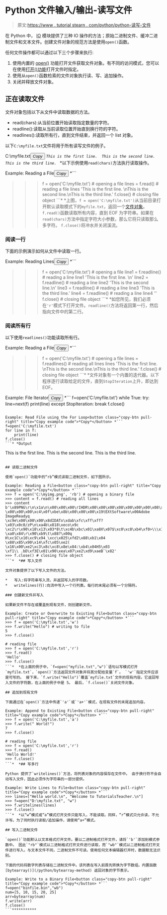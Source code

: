 # Python 文件输入/输出-读写文件

> 原文:[https://www . tutorial stearn . com/python/python-读写-文件](https://www.tutorialsteacher.com/python/python-read-write-file)

在 Python 中， [IO](https://docs.python.org/3/library/io.html#module-io) 模块提供了三种 IO 操作的方法；原始二进制文件、缓冲二进制文件和文本文件。创建文件对象的规范方法是使用`open()`函数。

任何文件操作都可以通过以下三个步骤来执行:

1.  使用内置的 [open()](/python/open-method) 功能打开文件获取文件对象。有不同的访问模式，您可以在使用[打开()功能](/python/open-method)打开文件时指定。
2.  使用从`open()`函数检索的文件对象执行读、写、追加操作。
3.  关闭并释放文件对象。

## 正在读取文件

文件对象包括以下从文件中读取数据的方法。

*   read(chars):从当前位置开始读取指定数量的字符。
*   readline():读取从当前读取位置开始直到换行符的字符。
*   readlines():读取所有行，直到文件结束，并返回一个 list 对象。

以下`C:\myfile.txt`文件将用于所有读写文件的例子。

C:\myfile.txt<button class="copy-btn pull-right" title="Copy example code">*Copy*</button> *```
This is the first line. 
This is the second line.
This is the third line. 
```*  *以下示例使用`read(chars)`方法执行读取操作。

Example: Reading a File<button class="copy-btn pull-right" title="Copy example code">*Copy*</button> *```
>>> f = open('C:\myfile.txt') # opening a file
>>> lines = f.read() # reading a file
>>> lines
'This is the first line. \nThis is the second line.\nThis is the third line.'
>>> f.close() # closing file object 
```*  *上图，`f = open('C:\myfile.txt')`从当前目录打开默认读取模式下的`myfile.txt`，返回一个[文件对象](https://docs.python.org/3/glossary.html#term-file-object)。 `f.read()`函数读取所有内容，直到 EOF 为字符串。如果在`read(chars)`方法中指定字符大小参数，那么它将只读取那么多字符。 `f.close()`将冲水并关闭溪流。

### 阅读一行

下面的示例演示如何从文件中读取一行。

Example: Reading Lines<button class="copy-btn pull-right" title="Copy example code">*Copy*</button> *```
>>> f = open('C:\myfile.txt') # opening a file
>>> line1 = f.readline() # reading a line
>>> line1
'This is the first line. \n'
>>> line2 = f.readline() # reading a line
>>> line2
'This is the second line.\n'
>>> line3 = f.readline() # reading a line
>>> line3
'This is the third line.'
>>> line4 = f.readline() # reading a line
>>> line4
''
>>> f.close() # closing file object 
```*  *如您所见，我们必须在`'r'`模式下打开文件。`readline()`方法将返回第一行，然后指向文件中的第二行。

### 阅读所有行

以下使用`readlines()`功能读取所有行。

Example: Reading a File<button class="copy-btn pull-right" title="Copy example code">*Copy*</button> *```
>>> f = open('C:\myfile.txt') # opening a file
>>> lines = f.readlines() # reading all lines
>>> lines
'This is the first line. \nThis is the second line.\nThis is the third line.'
>>> f.close() # closing file object 
```*  *文件对象有一个内置的迭代器。以下程序逐行读取给定的文件，直到`StopIteration`上升，即达到 EOF。

Example: File Iterator<button class="copy-btn pull-right" title="Copy example code">*Copy*</button> *```
f=open('C:\myfile.txt')
while True:
    try:
        line=next(f)
        print(line)
    except StopIteration:
        break
f.close() 
```*  *使用 for 循环可以轻松读取文件。

Example: Read File using the For Loop<button class="copy-btn pull-right" title="Copy example code">*Copy*</button> *```
f=open('C:\myfile.txt')
for line in f:
    print(line)
f.close() 
```* *Output

```
This is the first line. 
This is the second line.
This is the third line. 
```

## 读取二进制文件

使用`open()`功能中的“rb”模式读取二进制文件，如下图所示。

Example: Reading a File<button class="copy-btn pull-right" title="Copy example code">*Copy*</button> *```
>>> f = open('C:\myimg.png', 'rb') # opening a binary file
>>> content = f.read() # reading all lines
>>> content
b'\x89PNG\r\n\x1a\n\x00\x00\x00\rIHDR\x00\x00\x00\x08\x00\x00\x00\x08\x08\x06
\x00\x00\x00\xc4\x0f\xbe\x8b\x00\x00\x00\x19tEXtSoftware\x00Adobe ImageReadyq
\xc9e\x00\x00\x00\x8dIDATx\xdab\xfc\xff\xff?\x03\x0c0/zP\n\xa4b\x818\xeco\x9c
\xc2\r\x90\x18\x13\x03*8\t\xc4b\xbc\x01\xa8X\x07$\xc0\xc8\xb4\xf0>\\\x11P\xd7?
\xa0\x84\r\x90\xb9\t\x88?\x00q H\xc1C\x16\xc9\x94_\xcc\x025\xfd2\x88\xb1\x04
\x88\x85\x90\x14\xfc\x05\xe2( \x16\x00\xe2\xc3\x8c\xc8\x8e\x84:\xb4\x04H5\x03
\xf1\\ .bD\xf3E\x01\x90\xea\x07\xe2\xd9\xaeB`\x82'
>>> f.close() # closing file object 
```*  *## 写入文件

文件对象提供了以下写入文件的方法。

*   写入:将字符串写入流，并返回写入的字符数。
*   writelines(行):向流中写入一个行列表。每行的末尾必须有一个分隔符。

### 创建新文件并写入

如果新文件不存在或覆盖到现有文件，则创建新文件。

Example: Create or Overwrite to Existing File<button class="copy-btn pull-right" title="Copy example code">*Copy*</button> *```
>>> f = open('C:\myfile.txt','w')
>>> f.write("Hello") # writing to file
5
>>> f.close()

# reading file
>>> f = open('C:\myfile.txt','r') 
>>> f.read()
'Hello'
>>> f.close() 
```*  *在上面的例子中，`f=open("myfile.txt","w")`语句以写模式打开`myfile.txt`，`open()`方法返回文件对象并将其分配给变量`f`。 `'w'`指定文件应该是可写的。 接下来，`f.write("Hello")`覆盖`myfile.txt`文件的现有内容。它返回写入文件的字符数，在上面的例子中是 5。 最后，`f.close()`关闭文件对象。

## 追加到现有文件

下面通过在`open()`方法中传递`'a'`或`'a+'`模式，在现有文件的末尾追加内容。

Example: Append to Existing File<button class="copy-btn pull-right" title="Copy example code">*Copy*</button> *```
>>> f = open('C:\myfile.txt','a')
>>> f.write(" World!")
7
>>> f.close()

# reading file
>>> f = open('C:\myfile.txt','r') 
>>> f.read()
'Hello World!'
>>> f.close() 
```*  *## 写多行

Python 提供了`writelines()`方法，将列表对象的内容保存在文件中。 由于换行符不会自动写入文件，因此必须作为字符串的一部分提供。

Example: Write Lines to File<button class="copy-btn pull-right" title="Copy example code">*Copy*</button> *```
>>> lines=["Hello world.\n", "Welcome to TutorialsTeacher.\n"]
>>> f=open("D:\myfile.txt", "w")
>>> f.writelines(lines)
>>> f.close() 
```*  *以“w”模式或“a”模式打开文件只能写入，不能读取。同样，“r”模式只允许读，不允许写。为了同时执行读取/追加操作，请使用“a+”模式。

## 写入二进制文件

`open()`功能默认以文本格式打开文件。要以二进制格式打开文件，请将`'b'`添加到模式参数中。 因此`"rb"`模式以二进制格式打开文件进行读取，而`"wb"`模式以二进制格式打开文件进行写入。与文本文件不同，二进制文件不可读。使用任何文本编辑器打开时，数据都无法识别。

下面的代码将数字列表存储在二进制文件中。该列表在写入前首先转换为字节数组。内置函数 [bytearray()](/python/bytearray-method) 返回对象的字节表示。

Example: Write to a Binary File<button class="copy-btn pull-right" title="Copy example code">*Copy*</button> *```
f=open("binfile.bin","wb")
num=[5, 10, 15, 20, 25]
arr=bytearray(num)
f.write(arr)
f.close() 
```***********